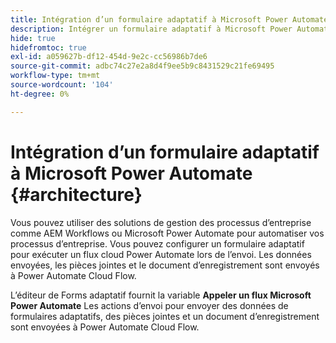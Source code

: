 ```yaml
---
title: Intégration d’un formulaire adaptatif à Microsoft Power Automate
description: Intégrer un formulaire adaptatif à Microsoft Power Automate.
hide: true
hidefromtoc: true
exl-id: a059627b-df12-454d-9e2c-cc56986b7de6
source-git-commit: adbc74c27e2a8d4f9ee5b9c8431529c21fe69495
workflow-type: tm+mt
source-wordcount: '104'
ht-degree: 0%

---
```


# Intégration d’un formulaire adaptatif à Microsoft Power Automate {#architecture}

Vous pouvez utiliser des solutions de gestion des processus d’entreprise comme AEM Workflows ou Microsoft Power Automate pour automatiser vos processus d’entreprise. Vous pouvez configurer un formulaire adaptatif pour exécuter un flux cloud Power Automate lors de l’envoi. Les données envoyées, les pièces jointes et le document d’enregistrement sont envoyés à Power Automate Cloud Flow.

L’éditeur de Forms adaptatif fournit la variable **Appeler un flux Microsoft Power Automate** Les actions d’envoi pour envoyer des données de formulaires adaptatifs, des pièces jointes et un document d’enregistrement sont envoyées à Power Automate Cloud Flow.

